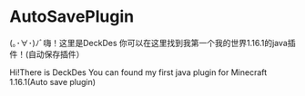 # AutoSavePlugin

(｡･∀･)ﾉﾞ嗨！这里是DeckDes 你可以在这里找到我第一个我的世界1.16.1的java插件！(自动保存插件）

Hi!There is DeckDes You can found my first java plugin for Minecraft 1.16.1(Auto save plugin)
